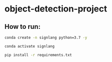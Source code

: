 # object-detection-project


## How to run:
  
``` bash
conda create -n signlang python=3.7 -y
```

```bash
conda activate signlang 
```

```bash
pip install -r requirements.txt
```